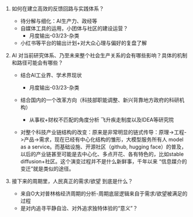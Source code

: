 1. 如何在建立高效的反馈回路与实践体系？
   - 待分解与细化：AI生产力、政经等
   - 自媒体工具的运用，小团体与社区的建设运营？
     - 月度输出-03/23-杂类
   - 小红书等平台的输出计划+对大众心理与偏好的复盘了解
  

2. AI 对当前研究体系、乃至未来整个社会生产关系的会有哪些影响？具体的机制和路径可能会有哪些？ 
   - 结合AI工业界、学术界现状
     - 月度输出-03/23-杂类
  
   - 结合国内的一个改革方向（科技部职能调整、新兴背靠地方政府的科研机构）
     - 从事权+财权不匹配的角度分析 飞升疾走制度以及IDEA等研究院
  
   - 对整个科技产业链结构的改变：原来是非常明显的链式传导：原理->工程->产品->需求，现在已经有中心化结构的雏形，大模型服务所有人 model as a service。而基础设施、开源社区（github, hugging face）的普及，以后的产业链甚至可能是去中心化、多点开花、各有特色的，比如stable diffusion+社区。这个演变过程并不是什么新鲜事，千年以来 “信息媒介的变迁”就是类似的途径。


3. 接下来的周期里，人民真正的需求/欲望 到底是什么？
   - 来自O大对普林格经济周期的分析-周期底层逻辑来自于需求/欲望被满足的过程
   - 是对内追寻平静自洽、对外追求独特体验的“意义”？

